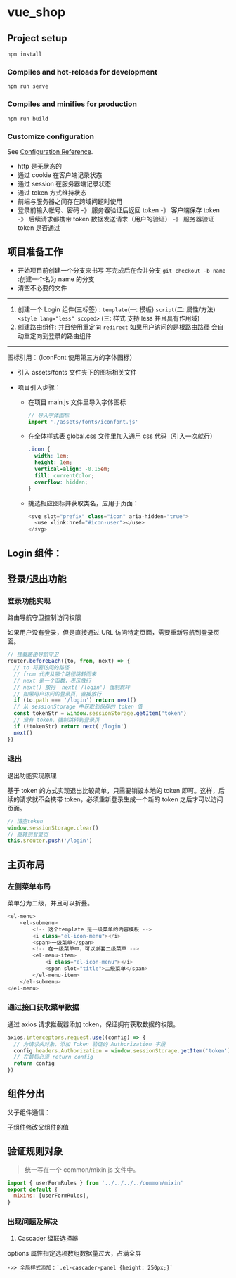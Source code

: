 # vue_shop

## Project setup

```
npm install
```

### Compiles and hot-reloads for development

```
npm run serve
```

### Compiles and minifies for production

```
npm run build
```

### Customize configuration

See [Configuration Reference](https://cli.vuejs.org/config/).

- http 是无状态的
- 通过 cookie 在客户端记录状态
- 通过 session 在服务器端记录状态
- 通过 token 方式维持状态
- 前端与服务器之间存在跨域问题时使用
- 登录前输入帐号、密码 -》 服务器验证后返回 token -》 客户端保存 token -》 后续请求都携带 token 数据发送请求（用户的验证） -》 服务器验证 token 是否通过

## 项目准备工作

- 开始项目前创建一个分支来书写 写完成后在合并分支 `git checkout -b name` :创建一个名为 name 的分支
- 清空不必要的文件

---

1. 创建一个 Login 组件(三标签) : `template`(一: 模板) `script`(二: 属性/方法) `<style lang="less" scoped>` (三: 样式 支持 less 并且具有作用域)
2. 创建路由组件: 并且使用重定向 `redirect` 如果用户访问的是根路由路径 会自动重定向到登录的路由组件

---

图标引用：（IconFont 使用第三方的字体图标）

- 引入 assets/fonts 文件夹下的图标相关文件

- 项目引入步骤：

  - 在项目 main.js 文件里导入字体图标

    ```js
    // 导入字体图标
    import './assets/fonts/iconfont.js'
    ```

  - 在全体样式表 global.css 文件里加入通用 css 代码（引入一次就行）

    ```css
    .icon {
      width: 1em;
      height: 1em;
      vertical-align: -0.15em;
      fill: currentColor;
      overflow: hidden;
    }
    ```

  - 挑选相应图标并获取类名，应用于页面：

    ```js
    <svg slot="prefix" class="icon" aria-hidden="true">
      <use xlink:href="#icon-user"></use>
    </svg>
    ```

## Login 组件：

## 登录/退出功能

### 登录功能实现

路由导航守卫控制访问权限

如果用户没有登录，但是直接通过 URL 访问特定页面，需要重新导航到登录页面。

```js
// 挂载路由导航守卫
router.beforeEach((to, from, next) => {
  // to 将要访问的路径
  // from 代表从哪个路径跳转而来
  // next 是一个函数，表示放行
  // next() 放行  next('/login') 强制跳转
  // 如果用户访问的登录页，直接放行
  if (to.path === '/login') return next()
  // 从 sessionStorage 中获取到保存的 token 值
  const tokenStr = window.sessionStorage.getItem('token')
  // 没有 token，强制跳转到登录页
  if (!tokenStr) return next('/login')
  next()
})
```

### 退出

退出功能实现原理

基于 token 的方式实现退出比较简单，只需要销毁本地的 token 即可。这样，后续的请求就不会携带 token，必须重新登录生成一个新的 token 之后才可以访问页面。

```js
// 清空token
window.sessionStorage.clear()
// 跳转到登录页
this.$router.push('/login')
```

## 主页布局

### 左侧菜单布局

菜单分为二级，并且可以折叠。

```js
<el-menu>
	<el-submenu>
        <!-- 这个template 是一级菜单的内容模板 -->
        <i class="el-icon-menu"></i>
        <span>一级菜单</span>
		<!-- 在一级菜单中，可以嵌套二级菜单 -->
		<el-menu-item>
            <i class="el-icon-menu"></i>
            <span slot="title">二级菜单</span>
        </el-menu-item>
    </el-submenu>
</el-menu>
```

### 通过接口获取菜单数据

通过 axios 请求拦截器添加 token，保证拥有获取数据的权限。

```js
axios.interceptors.request.use((config) => {
  // 为请求头对象，添加 Token 验证的 Authorization 字段
  config.headers.Authorization = window.sessionStorage.getItem('token')
  // 在最后必须 return config
  return config
})
```

## 组件分出

父子组件通信：

[子组件修改父组件的值](https://blog.csdn.net/Antonweb/article/details/104027512)

## 验证规则对象

> 统一写在一个 common/mixin.js 文件中。

```js
import { userFormRules } from '../../../../common/mixin'
export default {
  mixins: [userFormRules],
}
```

### 出现问题及解决

1. Cascader 级联选择器

options 属性指定选项数组数据量过大，占满全屏

    ->> 全局样式添加：`.el-cascader-panel {height: 250px;}`

